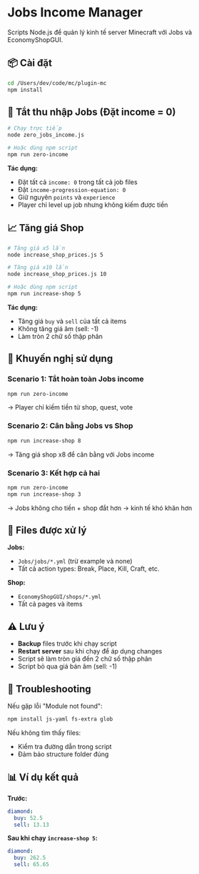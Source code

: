 # Jobs Income Manager

Scripts Node.js để quản lý kinh tế server Minecraft với Jobs và EconomyShopGUI.

## 📦 Cài đặt

```bash
cd /Users/dev/code/mc/plugin-mc
npm install
```

## 🚫 Tắt thu nhập Jobs (Đặt income = 0)

```bash
# Chạy trực tiếp
node zero_jobs_income.js

# Hoặc dùng npm script
npm run zero-income
```

**Tác dụng:**
- Đặt tất cả `income: 0` trong tất cả job files
- Đặt `income-progression-equation: 0`
- Giữ nguyên `points` và `experience`
- Player chỉ level up job nhưng không kiếm được tiền

## 📈 Tăng giá Shop

```bash
# Tăng giá x5 lần
node increase_shop_prices.js 5

# Tăng giá x10 lần
node increase_shop_prices.js 10

# Hoặc dùng npm script
npm run increase-shop 5
```

**Tác dụng:**
- Tăng giá `buy` và `sell` của tất cả items
- Không tăng giá âm (sell: -1)
- Làm tròn 2 chữ số thập phân

## 🎯 Khuyến nghị sử dụng

### Scenario 1: Tắt hoàn toàn Jobs income
```bash
npm run zero-income
```
→ Player chỉ kiếm tiền từ shop, quest, vote

### Scenario 2: Cân bằng Jobs vs Shop
```bash
npm run increase-shop 8
```
→ Tăng giá shop x8 để cân bằng với Jobs income

### Scenario 3: Kết hợp cả hai
```bash
npm run zero-income
npm run increase-shop 3
```
→ Jobs không cho tiền + shop đắt hơn → kinh tế khó khăn hơn

## 📁 Files được xử lý

**Jobs:**
- `Jobs/jobs/*.yml` (trừ example và none)
- Tất cả action types: Break, Place, Kill, Craft, etc.

**Shop:**
- `EconomyShopGUI/shops/*.yml`
- Tất cả pages và items

## ⚠️ Lưu ý

- **Backup** files trước khi chạy script
- **Restart server** sau khi chạy để áp dụng changes
- Script sẽ làm tròn giá đến 2 chữ số thập phân
- Script bỏ qua giá bán âm (sell: -1)

## 🔧 Troubleshooting

Nếu gặp lỗi "Module not found":
```bash
npm install js-yaml fs-extra glob
```

Nếu không tìm thấy files:
- Kiểm tra đường dẫn trong script
- Đảm bảo structure folder đúng

## 📊 Ví dụ kết quả

**Trước:**
```yaml
diamond:
  buy: 52.5
  sell: 13.13
```

**Sau khi chạy `increase-shop 5`:**
```yaml
diamond:
  buy: 262.5
  sell: 65.65
```
